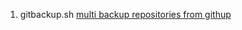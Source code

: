 1. gitbackup.sh [multi backup repositories from githup](https://github.com/Guguant/linux/blob/master/hduShell/gitbackup.sh)
